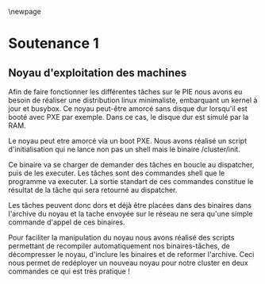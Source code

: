\newpage

Soutenance 1
===================

Noyau d'exploitation des machines
---------------------------------

Afin de faire fonctionner les différentes tâches sur le PIE nous avons eu
besoin de réaliser une distribution linux minimaliste, embarquant un kernel à
jour et busybox. Ce noyau peut-être amorcé sans disque dur lorsqu'il est booté 
avec PXE par exemple. Dans ce cas, le disque dur est simulé par la RAM.


Le noyau peut etre amorcé via un boot PXE. Nous avons réalisé un script
d'initialisation qui ne lance non pas un shell mais le binaire /cluster/init.


Ce binaire va se charger de demander des tâches en boucle au dispatcher, puis
de les executer. Les tâches sont des commandes shell que le programme va
executer. La sortie standart de ces commandes constitue le résultat de la tâche
qui sera retourné au dispatcher.


Les tâches peuvent donc dors et déjà être placées dans des binaires dans
l'archive du noyau et la tache envoyée sur le réseau ne sera qu'une simple
commande d'appel de ces binaires.


Pour faciliter la manipulation du noyau nous avons réalisé des scripts
permettant de recompiler automatiquement nos binaires-tâches, de décompresser
le noyau, d'inclure les binaires et de reformer l'archive. Ceci nous permet de
redéployer un nouveau noyau pour notre cluster en deux commandes ce qui est
très pratique !
